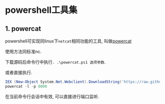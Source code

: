 # powershell工具集

## 1. powercat

powershell可实现同linux下`netcat`相同功能的工具, 叫做[powercat](https://github.com/besimorhino/powercat)

使用方法同标准nc.

下载源码后命令行中执行`. .\powercat.ps1 选项参数`.

或者直接执行.

```ps1
IEX (New-Object System.Net.Webclient).DownloadString('https://raw.githubusercontent.com/besimorhino/powercat/master/powercat.ps1')
powercat -l -p 8000
```

在当前命令行会话中有效, 可以直接进行端口监听.